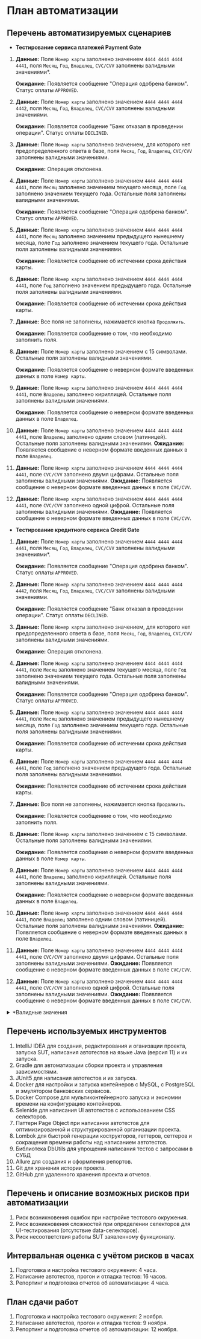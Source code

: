 # План автоматизации

## Перечень автоматизируемых сценариев
- **Тестирование сервиса платежей Payment Gate**
1. **Данные:** Поле `Номер карты` заполнено значением `4444 4444 4444 4441`, поля `Месяц`, `Год`, `Владелец`, `CVC/CVV` заполнены валидными значениями*.
   
    **Ожидание:** Появляется сообщение "Операция одобрена банком". Статус оплаты `APPROVED`.


2. **Данные:** Поле `Номер карты` заполнено значением `4444 4444 4444 4442`, поля `Месяц`, `Год`, `Владелец`, `CVC/CVV` заполнены валидными значениями.
   
    **Ожидание:** Появляется сообщение "Банк отказал в проведении операции". Статус оплаты `DECLINED`.


3. **Данные:** Поле `Номер карты` заполнено значением, для которого нет предопределенного ответа в базе, поля `Месяц`, `Год`, `Владелец`, `CVC/CVV` заполнены валидными значениями.

   **Ожидание:** Операция отклонена.


4. **Данные:** Поле `Номер карты` заполнено значением `4444 4444 4444 4441`, поле `Месяц` заполнено значением текущего месяца, поле `Год` заполнено значением текущего года. Остальные поля заполнены валидными значениями.

   **Ожидание:** Появляется сообщение "Операция одобрена банком". Статус оплаты `APPROVED`.


5. **Данные:** Поле `Номер карты` заполнено значением `4444 4444 4444 4441`, поле `Месяц` заполнено значением предыдущего нынешнему месяца, поле `Год` заполнено значением текущего года. Остальные поля заполнены валидными значениями.

   **Ожидание:** Появляется сообщение об истечении срока действия карты.


6. **Данные:** Поле `Номер карты` заполнено значением `4444 4444 4444 4441`, поле `Год` заполнено значением предыдущего года. Остальные поля заполнены валидными значениями.

   **Ожидание:** Появляется сообщение об истечении срока действия карты.


7. **Данные:** Все поля не заполнены, нажимается кнопка `Продолжить`.

   **Ожидание:** Появляется сообщениие о том, что необходимо заполнить поля.


8. **Данные:** Поле `Номер карты` заполнено значением с 15 символами. Остальные поля заполнены валидными значениями.

   **Ожидание:** Появляется сообщение о неверном формате введенных данных в поле `Номер карты`.


9. **Данные:** Поле `Номер карты` заполнено значением `4444 4444 4444 4441`, поле `Владелец` заполнено кириллицей. Остальные поля заполнены валидными значениями.

   **Ожидание:** Появляется сообщение о неверном формате введенных данных в поле `Владелец`.


10. **Данные:** Поле `Номер карты` заполнено значением `4444 4444 4444 4441`, поле `Владелец` заполнено одним словом (латиницей). Остальные поля заполнены валидными значениями.
**Ожидание:** Появляется сообщение о неверном формате введенных данных в поле `Владелец`.


11. **Данные:** Поле `Номер карты` заполнено значением `4444 4444 4444 4441`, поле `CVC/CVV` заполнено двумя цифрами. Остальные поля заполнены валидными значениями.
**Ожидание:** Появляется сообщение о неверном формате введенных данных в поле `CVC/CVV`.


12. **Данные:** Поле `Номер карты` заполнено значением `4444 4444 4444 4441`, поле `CVC/CVV` заполнено одной цифрой. Остальные поля заполнены валидными значениями.
**Ожидание:** Появляется сообщение о неверном формате введенных данных в поле `CVC/CVV`.

- **Тестирование кредитного сервиса Credit Gate**
1. **Данные:** Поле `Номер карты` заполнено значением `4444 4444 4444 4441`, поля `Месяц`, `Год`, `Владелец`, `CVC/CVV` заполнены валидными значениями*.

   **Ожидание:** Появляется сообщение "Операция одобрена банком". Статус оплаты `APPROVED`.


2. **Данные:** Поле `Номер карты` заполнено значением `4444 4444 4444 4442`, поля `Месяц`, `Год`, `Владелец`, `CVC/CVV` заполнены валидными значениями.

   **Ожидание:** Появляется сообщение "Банк отказал в проведении операции". Статус оплаты `DECLINED`.


3. **Данные:** Поле `Номер карты` заполнено значением, для которого нет предопределенного ответа в базе, поля `Месяц`, `Год`, `Владелец`, `CVC/CVV` заполнены валидными значениями.

   **Ожидание:** Операция отклонена.


4. **Данные:** Поле `Номер карты` заполнено значением `4444 4444 4444 4441`, поле `Месяц` заполнено значением текущего месяца, поле `Год` заполнено значением текущего года. Остальные поля заполнены валидными значениями.

   **Ожидание:** Появляется сообщение "Операция одобрена банком". Статус оплаты `APPROVED`.


5. **Данные:** Поле `Номер карты` заполнено значением `4444 4444 4444 4441`, поле `Месяц` заполнено значением предыдущего нынешнему месяца, поле `Год` заполнено значением текущего года. Остальные поля заполнены валидными значениями.

   **Ожидание:** Появляется сообщение об истечении срока действия карты.


6. **Данные:** Поле `Номер карты` заполнено значением `4444 4444 4444 4441`, поле `Год` заполнено значением предыдущего года. Остальные поля заполнены валидными значениями.

   **Ожидание:** Появляется сообщение об истечении срока действия карты.


7. **Данные:** Все поля не заполнены, нажимается кнопка `Продолжить`.

   **Ожидание:** Появляется сообщениие о том, что необходимо заполнить поля.


8. **Данные:** Поле `Номер карты` заполнено значением с 15 символами. Остальные поля заполнены валидными значениями.

   **Ожидание:** Появляется сообщение о неверном формате введенных данных в поле `Номер карты`.


9. **Данные:** Поле `Номер карты` заполнено значением `4444 4444 4444 4441`, поле `Владелец` заполнено кириллицей. Остальные поля заполнены валидными значениями.

   **Ожидание:** Появляется сообщение о неверном формате введенных данных в поле `Владелец`.


10. **Данные:** Поле `Номер карты` заполнено значением `4444 4444 4444 4441`, поле `Владелец` заполнено одним словом (латиницей). Остальные поля заполнены валидными значениями.
    **Ожидание:** Появляется сообщение о неверном формате введенных данных в поле `Владелец`.


11. **Данные:** Поле `Номер карты` заполнено значением `4444 4444 4444 4441`, поле `CVC/CVV` заполнено двумя цифрами. Остальные поля заполнены валидными значениями.
    **Ожидание:** Появляется сообщение о неверном формате введенных данных в поле `CVC/CVV`.


12. **Данные:** Поле `Номер карты` заполнено значением `4444 4444 4444 4441`, поле `CVC/CVV` заполнено одной цифрой. Остальные поля заполнены валидными значениями.
    **Ожидание:** Появляется сообщение о неверном формате введенных данных в поле `CVC/CVV`.

<details><summary>*Валидные значения</summary>

Поскольку в задании не обозначаются технические требования к полям формы, валидными значениями будем считать те, которые соответствуют общепринятым требованиям к банковским картам:

- Поле `Номер карты` состоит из 12-ти цифр.
- Поля `Месяц` и `Год` обозначают срок, до которого карта остается действительной, включая указанный месяц. Заполняется в формате ММ и ГГ соответственно.
- Поле `Владелец` заполняется латиницей и состоит из Имени и Фамилии.
- Поле `CVC/CVV` состоит из 3-х цифр.
</details>

## Перечень используемых инструментов
1. IntelliJ IDEA для создания, редактирования и оганизации проекта, запуска SUT, написания автотестов на языке Java (версия 11) и их запуска.
2. Gradle для автоматизации сборки проекта и управления зависимостями.
3. JUnit5 для написания автотестов и их запуска.
4. Docker для настройки и запуска контейнеров c MySQL, с PostgreSQL и эмулятором банковских сервисов.
5. Docker Compose для мультиконтейнерного запуска и экономии времени на конфигурацию контейнеров.
6. Selenide для написания UI автотестов с использованием CSS селекторов.
7. Паттерн Page Object при написании автотестов для оптимизированной и структурированной организации проекта.
8. Lombok для быстрой генерации кострукторов, геттеров, сеттеров и сокращения времени работы над написанием автотестов.
9. Библиотека DbUtils для упрощения написания тестов с запросами в СУБД
10. Allure для создания и оформления репортов.
11. Git для хранения истории проекта.
12. GitHub для удаленного хранения проекта и отчетов.

## Перечень и описание возможных рисков при автоматизации
1. Риск возникновения ошибок при настройке тестового окружения.
2. Риск возникновения сложностей при определении селекторов для UI-тестирования (отсутствие data-селекторов).
3. Риск несоответствия работы SUT заявленному функционалу.

## Интервальная оценка с учётом рисков в часах
1. Подготовка и настройка тестового окружения: 4 часа.
2. Написание автотестов, прогон и отладка тестов: 16 часов.
3. Репортинг и подготовка отчетов об автоматизации: 4 часа.

## План сдачи работ
1. Подготовка и настройка тестового окружения: 2 ноября.
2. Написание автотестов, прогон и отладка тестов: 9 ноября.
3. Репортинг и подготовка отчетов об автоматизации: 12 ноября.

